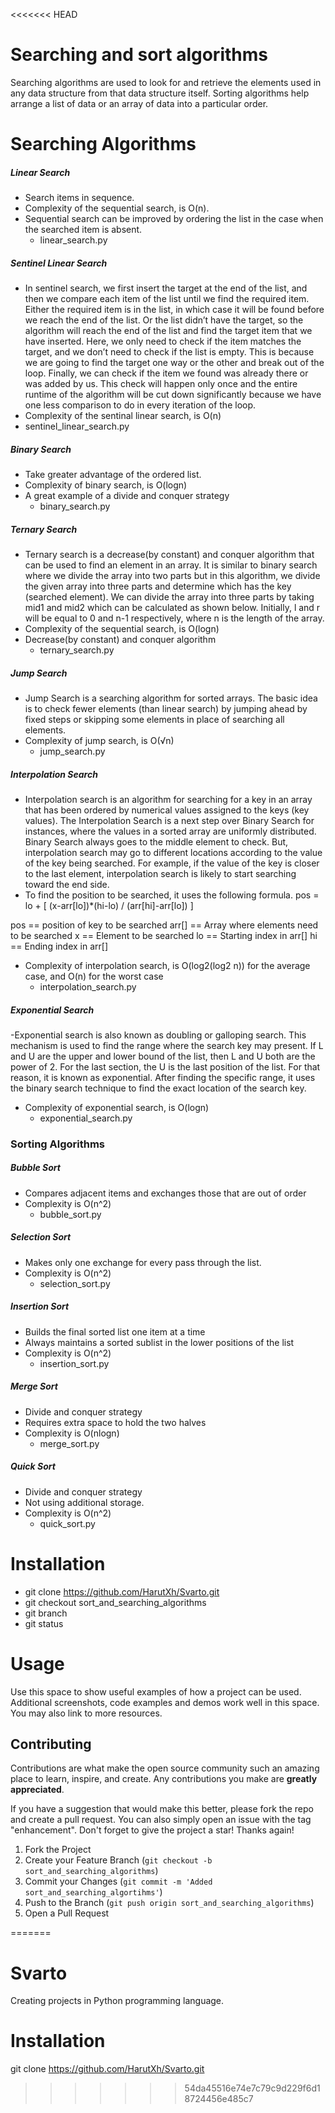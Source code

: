 <<<<<<< HEAD
# Searching and sort algorithms
Searching algorithms are used to look for and retrieve the elements used in any data structure from that data structure itself. Sorting algorithms help arrange a list of data or an array of data into a particular order.

# Searching Algorithms
##### Linear Search
- Search items in sequence.
- Complexity of the sequential search, is O(n).  
- Sequential search can be improved by ordering the list in the case when the searched item is absent.
    - linear_search.py

##### Sentinel Linear Search

- In sentinel search, we first insert the target at the end of the list, and then we compare each item of the list until we find the required item. Either the required item is in the list, in which case it will be found before we reach the end of the list. Or the list didn’t have the target, so the algorithm will reach the end of the list and find the target item that we have inserted.
Here, we only need to check if the item matches the target, and we don’t need to check if the list is empty. This is because we are going to find the target one way or the other and break out of the loop.
Finally, we can check if the item we found was already there or was added by us. This check will happen only once and the entire runtime of the algorithm will be cut down significantly because we have one less comparison to do in every iteration of the loop.
- Complexity of the sentinal linear search, is O(n)
- sentinel_linear_search.py


##### Binary Search
- Take greater advantage of the ordered list.
- Complexity of binary search, is O(logn)
- A great example of a divide and conquer strategy
    - binary_search.py

##### Ternary Search
- Ternary search is a decrease(by constant) and conquer algorithm that can be used to find an element in an array. It is similar to binary search where we divide the array into two parts but in this algorithm, we divide the given array into three parts and determine which has the key (searched element). We can divide the array into three parts by taking mid1 and mid2 which can be calculated as shown below. Initially, l and r will be equal to 0 and n-1 respectively, where n is the length of the array. 
- Complexity of the sequential search, is O(logn)
- Decrease(by constant) and conquer algorithm
    - ternary_search.py

##### Jump Search
- Jump Search is a searching algorithm for sorted arrays. The basic idea is to check fewer elements (than linear search) by jumping ahead by fixed steps or skipping some elements in place of searching all elements.
- Complexity of jump search, is O(√n)
    - jump_search.py

##### Interpolation Search
- Interpolation search is an algorithm for searching for a key in an array that has been ordered by numerical values assigned to the keys (key values). The Interpolation Search is a next step over Binary Search for instances, where the values in a sorted array are uniformly distributed. Binary Search always goes to the middle element to check. But, interpolation search may go to different locations according to the value of the key being searched. For example, if the value of the key is closer to the last element, interpolation search is likely to start searching toward the end side.
- To find the position to be searched, it uses the following formula. 
pos = lo + [ (x-arr[lo])*(hi-lo) / (arr[hi]-arr[lo]) ]

pos == position of key to be searched 
arr[] == Array where elements need to be searched
x     == Element to be searched
lo    == Starting index in arr[]
hi    == Ending index in arr[]

- Complexity of interpolation search, is O(log2(log2 n)) for the average case, and O(n) for the worst case
    - interpolation_search.py


##### Exponential Search
-Exponential search is also known as doubling or galloping search. This mechanism is used to find the range where the search key may present. If L and U are the upper and lower bound of the list, then L and U both are the power of 2. For the last section, the U is the last position of the list. For that reason, it is known as exponential.
After finding the specific range, it uses the binary search technique to find the exact location of the search key.
- Complexity of exponential search, is O(logn)
    - exponential_search.py


### Sorting Algorithms

##### Bubble Sort
- Compares adjacent items and exchanges those that are out of order
- Complexity is O(n^2)
	- bubble_sort.py
	
##### Selection Sort
- Makes only one exchange for every pass through the list.
- Complexity is O(n^2)
	- selection_sort.py

##### Insertion Sort
- Builds the final sorted list one item at a time
- Always maintains a sorted sublist in the lower positions of the list
- Complexity is O(n^2)
	- insertion_sort.py
	
##### Merge Sort
- Divide and conquer strategy
- Requires extra space to hold the two halves
- Complexity is O(nlogn)
 	- merge_sort.py

##### Quick Sort
- Divide and conquer strategy
- Not using additional storage.
- Complexity is O(n^2)
	- quick_sort.py

# Installation

- git clone https://github.com/HarutXh/Svarto.git
- git checkout sort_and_searching_algorithms
- git branch
- git status

# Usage

Use this space to show useful examples of how a project can be used. Additional screenshots, code examples and demos work well in this space. You may also link to more resources.

## Contributing

Contributions are what make the open source community such an amazing place to learn, inspire, and create. Any contributions you make are **greatly appreciated**.

If you have a suggestion that would make this better, please fork the repo and create a pull request. You can also simply open an issue with the tag "enhancement".
Don't forget to give the project a star! Thanks again!

1. Fork the Project
2. Create your Feature Branch (`git checkout -b sort_and_searching_algorithms`)
3. Commit your Changes (`git commit -m 'Added sort_and_searching_algortihms'`)
4. Push to the Branch (`git push origin sort_and_searching_algorithms`)
5. Open a Pull Request








=======
# Svarto
Creating projects in Python programming language.

# Installation
git clone https://github.com/HarutXh/Svarto.git
>>>>>>> 54da45516e74e7c79c9d229f6d18724456e485c7
